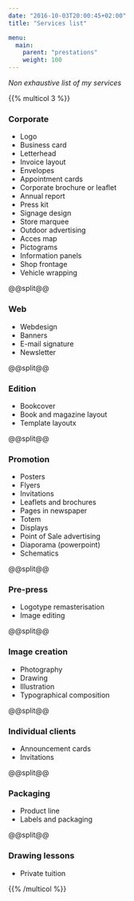 ```yaml
---
date: "2016-10-03T20:00:45+02:00"
title: "Services list"

menu:
  main:
    parent: "prestations"
    weight: 100
---
```

*Non exhaustive list of my services*

{{% multicol 3 %}}

### Corporate
   *  Logo
   *  Business card
   *  Letterhead
   *  Invoice layout
   *  Envelopes
   *  Appointment cards
   *  Corporate brochure or leaflet
   *  Annual report
   *  Press kit
   *  Signage design
   *  Store marquee
   *  Outdoor advertising
   *  Acces map
   *  Pictograms
   *  Information panels
   *  Shop frontage
   *  Vehicle wrapping

@@split@@

### Web
   *  Webdesign
   *  Banners
   *  E-mail signature
   *  Newsletter

@@split@@

### Edition
   *  Bookcover
   *  Book and magazine layout
   *  Template layoutx

@@split@@

### Promotion
   *  Posters
   *  Flyers
   *  Invitations
   *  Leaflets and brochures
   *  Pages in newspaper
   *  Totem
   *  Displays
   *  Point of Sale advertising
   *  Diaporama (powerpoint)
   *  Schematics

@@split@@

### Pre-press
   *  Logotype remasterisation
   *  Image editing

@@split@@

### Image creation
   *  Photography
   *  Drawing
   *  Illustration
   *  Typographical composition

@@split@@

### Individual clients
   *  Announcement cards
   *  Invitations

@@split@@

### Packaging
   *  Product line
   *  Labels and packaging

@@split@@

### Drawing lessons
   *  Private tuition

{{% /multicol %}}
